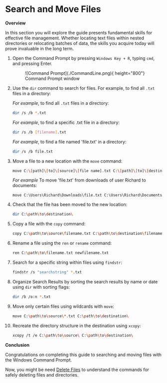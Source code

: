 # Search and Move Files


<b>Overview</b>

In this section you will explore the guide presents fundamental skills for 
effective file management. Whether locating text files within nested directories or 
relocating batches of data, the skills you acquire today will prove invaluable in 
the long term.

1. Open the Command Prompt by pressing `Windows Key + R`, typing `cmd`, and pressing
Enter.

    <figure markdown="span">
    ![Command Prompt](./CommandLine.png){ height="800"}
    <figcaption>Command Prompt window</figcaption>
    </figure>

2. Use the `dir` command to search for files. For example, to find all `.txt` files in a directory:

    <i>For example</i>, to find all `.txt` files in a directory:
    ```bash
    dir /s /b *.txt
    ```
    <i>For example</i>, to find a specific .txt file in a directory:
    ```bash
    dir /s /b [filename].txt
    ```
    <i>For example</i>, to find a file named 'file.txt' in a directory:
    ```bash
    dir /s /b file.txt
    ```

3. Move a file to a new location with the `move` command:


    ```bash
    move C:\[path]\[to]\[source]\[file name].txt C:\[path]\[to]\[destination]\
    ```
    <i>For example</i> To move 'file.txt' from downloads of user Richard to documents:
    ```
    move C:\Users\Richard\Downloads\file.txt C:\Users\Richard\Documents
    ```

4. Check that the file has been moved to the new location:

    ```bash
    dir C:\path\to\destination\
    ```

5. Copy a file with the `copy` command:

    ```bash
    copy C:\path\to\source\filename.txt C:\path\to\destination\filename.txt
    ```

6. Rename a file using the `ren` or `rename` command:

    ```bash
    ren C:\path\to\filename.txt newfilename.txt
    ```

7. Search for a specific string within files using `findstr`:

    ```bash
    findstr /s "searchstring" *.txt
    ```

8. Organize Search Results by sorting the search results by name or date using `dir` with sorting flags:

    ```bash
    dir /b /o:n *.txt
    ```


9. Move only certain files using wildcards with `move`:

    ```bash
    move C:\path\to\source\*.txt C:\path\to\destination\
    ```

10. Recreate the directory structure in the destination using `xcopy`:

    ```bash
    xcopy /t /e C:\path\to\source\ C:\path\to\destination\
    ```


<b>Conclusion</b>

Congratulations on completing this guide to searching and moving files with the 
Windows Command Prompt.

Now, you might be need [Delete Files](DeletingFiles.md) to understand the commands for safely deleting files and directories.






